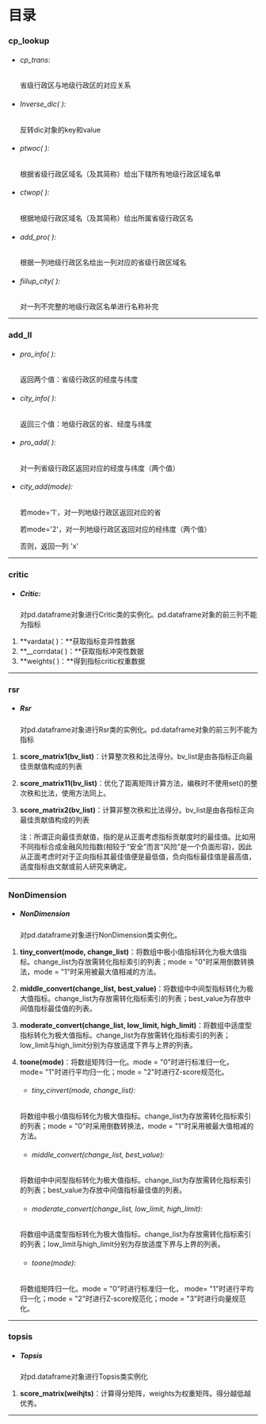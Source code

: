 # 目录

### cp_lookup

- ###### cp_trans:
  
  省级行政区与地级行政区的对应关系

- ###### Inverse_dic( ):
  
  反转dic对象的key和value

- ###### ptwoc( ):
  
  根据省级行政区域名（及其简称）给出下辖所有地级行政区域名单

- ###### ctwop( ):
  
  根据地级行政区域名（及其简称）给出所属省级行政区名

- ###### add_pro( ):
  
  根据一列地级行政区名给出一列对应的省级行政区域名

- ###### fiilup_city( ):
  
  对一列不完整的地级行政区名单进行名称补完

---

### add_ll

- ###### pro_info( ):
  
  返回两个值：省级行政区的经度与纬度

- ###### city_info( ):
  
  返回三个值：地级行政区的省、经度与纬度

- ###### pro_add( ):
  
  对一列省级行政区返回对应的经度与纬度（两个值）

- ###### city_add(mode):
  
  若mode='1'，对一列地级行政区返回对应的省
  
  若mode='2'，对一列地级行政区返回对应的经纬度（两个值）
  
  否则，返回一列 'x'

---

### critic

- ##### Critic:
  
  对pd.dataframe对象进行Critic类的实例化。pd.dataframe对象的前三列不能为指标
1. **vardata( )：**获取指标变异性数据
2. **__corrdata( )：**获取指标冲突性数据
3. **weights( )：**得到指标critic权重数据

---

### rsr

- ##### Rsr
  
  对pd.dataframe对象进行Rsr类的实例化。pd.dataframe对象的前三列不能为指标
1. **score_matrix1(bv_list)**：计算整次秩和比法得分。bv_list是由各指标正向最佳贡献值构成的列表

2. **score_matrix11(bv_list)**：优化了距离矩阵计算方法，编秩时不使用set()的整次秩和比法，使用方法同上。

3. **score_matrix2(bv_list)**：计算非整次秩和比法得分。bv_list是由各指标正向最佳贡献值构成的列表
   
   注：所谓正向最佳贡献值，指的是从正面考虑指标贡献度时的最佳值。比如用不同指标合成金融风险指数(相较于“安全”而言“风险”是一个负面形容)，因此从正面考虑时对于正向指标其最佳值便是最低值，负向指标最佳值是最高值，适度指标由文献或前人研究来确定。

---

### NonDimension

- ##### **NonDimension**
  
  对pd.dataframe对象进行NonDimension类实例化。
1. **tiny_convert(mode, change_list)**：将数组中极小值指标转化为极大值指标。change_list为存放需转化指标索引的列表；mode = "0"时采用倒数转换法，mode = "1"时采用被最大值相减的方法。

2. **middle_convert(change_list, best_value)**：将数组中中间型指标转化为极大值指标。change_list为存放需转化指标索引的列表；best_value为存放中间值指标最佳值的列表。

3. **moderate_convert(change_list, low_limit, high_limit)**：将数组中适度型指标转化为极大值指标。change_list为存放需转化指标索引的列表；low_limit与high_limit分别为存放适度下界与上界的列表。

4. **toone(mode)**：将数组矩阵归一化。mode = "0"时进行标准归一化， mode= "1"时进行平均归一化；mode = "2"时进行Z-score规范化。
   
   - ###### tiny_cinvert(mode, change_list):
   
   将数组中极小值指标转化为极大值指标。change_list为存放需转化指标索引的列表；mode = "0"时采用倒数转换法，mode = "1"时采用被最大值相减的方法。
   
   - ###### middle_convert(change_list, best_value):
   
   将数组中中间型指标转化为极大值指标。change_list为存放需转化指标索引的列表；best_value为存放中间值指标最佳值的列表。
   
   - ###### moderate_convert(change_list, low_limit, high_limit):
   
   将数组中适度型指标转化为极大值指标。change_list为存放需转化指标索引的列表；low_limit与high_limit分别为存放适度下界与上界的列表。
   
   - ###### toone(mode):
   
   将数组矩阵归一化。mode = "0"时进行标准归一化， mode= "1"时进行平均归一化；mode = "2"时进行Z-score规范化；mode = "3"时进行向量规范化。

---

### topsis

- ##### **Topsis**
  
  对pd.dataframe对象进行Topsis类实例化
1. **score_matrix(weihjts)**：计算得分矩阵，weights为权重矩阵。得分越低越优秀。

---
